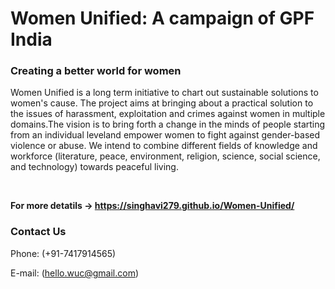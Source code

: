 <h1> Women Unified: A campaign of GPF India</h1>
<h3>Creating a better world for women </h3>
<p>Women Unified is a long term initiative to chart out sustainable solutions to women's cause. The project aims at bringing about a practical solution to the issues of harassment, exploitation and crimes against women in multiple domains.The vision is to bring forth a change in the minds of people starting from an individual leveland empower women to fight against gender-based violence or abuse. We intend to combine different fields of knowledge and workforce (literature, peace, environment, religion, science, social science, and technology) towards peaceful living.</p><br>



<b>For more detatils -> https://singhavi279.github.io/Women-Unified/</b>

<h3> Contact Us </h3>
Phone: (+91-7417914565)

E-mail: (hello.wuc@gmail.com)
